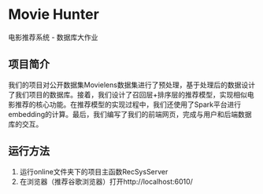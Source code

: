# Movie Hunter
电影推荐系统 - 数据库大作业
## 项目简介
我们的项目对公开数据集Movielens数据集进行了预处理，基于处理后的数据设计了我们项目的数据库。接着，我们设计了召回层+排序层的推荐模型，实现相似电影推荐的核心功能。在推荐模型的实现过程中，我们还使用了Spark平台进行embedding的计算。最后，我们编写了我们的前端网页，完成与用户和后端数据库的交互。
## 运行方法
1. 运行online文件夹下的项目主函数RecSysServer
2. 在浏览器（推荐谷歌浏览器）打开http://localhost:6010/
